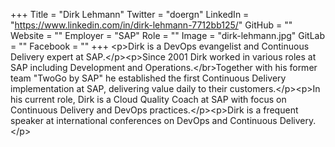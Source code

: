 +++
Title = "Dirk Lehmann"
Twitter = "doergn"
LinkedIn = "https://www.linkedin.com/in/dirk-lehmann-7712bb125/"
GitHub = ""
Website = ""
Employer = "SAP"
Role = ""
Image = "dirk-lehmann.jpg"
GitLab = ""
Facebook = ""
+++
&lt;p&gt;Dirk is a DevOps evangelist and Continuous Delivery expert at SAP.&lt;/p&gt;&lt;p&gt;Since 2001 Dirk worked in various roles at SAP including Development and Operations.&lt;/br&gt;Together with his former team &#34;TwoGo by SAP&#34; he established the first Continuous Delivery implementation at SAP, delivering value daily to their customers.&lt;/p&gt;&lt;p&gt;In his current role, Dirk is a Cloud Quality Coach at SAP with focus on Continuous Delivery and DevOps practices.&lt;/p&gt;&lt;p&gt;Dirk is a frequent speaker at international conferences on DevOps and Continuous Delivery.&lt;/p&gt;